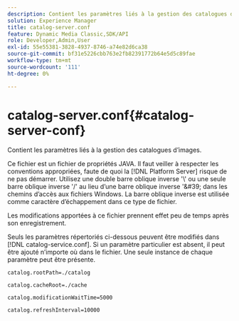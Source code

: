 ```yaml
---
description: Contient les paramètres liés à la gestion des catalogues d’images.
solution: Experience Manager
title: catalog-server.conf
feature: Dynamic Media Classic,SDK/API
role: Developer,Admin,User
exl-id: 55e55381-3828-4937-8746-a74e82d6ca38
source-git-commit: bf31e5226cbb763e2fb82391772b64e5d5c89fae
workflow-type: tm+mt
source-wordcount: '111'
ht-degree: 0%

---
```


# catalog-server.conf{#catalog-server-conf}

Contient les paramètres liés à la gestion des catalogues d’images.

Ce fichier est un fichier de propriétés JAVA. Il faut veiller à respecter les conventions appropriées, faute de quoi la [!DNL Platform Server] risque de ne pas démarrer. Utilisez une double barre oblique inverse &#39;\\&#39; ou une seule barre oblique inverse &#39;/&#39; au lieu d’une barre oblique inverse &#39;\&#39; dans les chemins d’accès aux fichiers Windows. La barre oblique inverse est utilisée comme caractère d’échappement dans ce type de fichier.

Les modifications apportées à ce fichier prennent effet peu de temps après son enregistrement.

Seuls les paramètres répertoriés ci-dessous peuvent être modifiés dans [!DNL catalog-service.conf]. Si un paramètre particulier est absent, il peut être ajouté n’importe où dans le fichier. Une seule instance de chaque paramètre peut être présente.

`catalog.rootPath=./catalog`

`catalog.cacheRoot=./cache`

`catalog.modificationWaitTime=5000`

`catalog.refreshInterval=10000`
